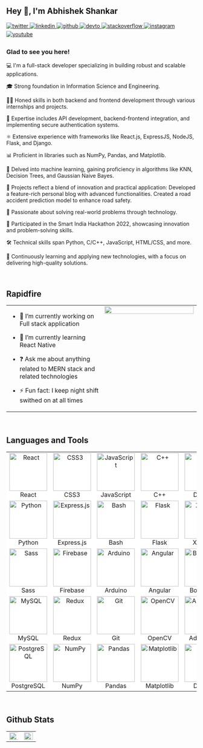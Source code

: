 ## Hey 👋, I'm Abhishek Shankar  
  

<a href="https://twitter.com/FirewallFox27" target="_blank">
<img src=https://img.shields.io/badge/twitter-%2300acee.svg?&style=for-the-badge&logo=twitter&logoColor=white alt=twitter style="margin-bottom: 5px;" />
</a>
<a href="https://linkedin.com/in/abhishekshankar27" target="_blank">
<img src=https://img.shields.io/badge/linkedin-%231E77B5.svg?&style=for-the-badge&logo=linkedin&logoColor=white alt=linkedin style="margin-bottom: 5px;" />
</a>
<a href="https://github.com/Abhishek" target="_blank">
<img src=https://img.shields.io/badge/github-%2324292e.svg?&style=for-the-badge&logo=github&logoColor=white alt=github style="margin-bottom: 5px;" />
</a>
<a href="https://dev.to/firewallfox" target="_blank">
<img src=https://img.shields.io/badge/dev.to-%2308090A.svg?&style=for-the-badge&logo=dev.to&logoColor=white alt=devto style="margin-bottom: 5px;" />
</a>
<a href="https://stackoverflow.com/users/26405261/abhishek-shankar" target="_blank">
<img src=https://img.shields.io/badge/stackoverflow-%23F28032.svg?&style=for-the-badge&logo=stackoverflow&logoColor=white alt=stackoverflow style="margin-bottom: 5px;" />
</a>
<a href="https://instagram.com/abhishek._shankar" target="_blank">
<img src=https://img.shields.io/badge/instagram-%23000000.svg?&style=for-the-badge&logo=instagram&logoColor=white alt=instagram style="margin-bottom: 5px;" />
</a>
<a href="https://www.youtube.com/@FirewallFox27" target="_blank">
<img src=https://img.shields.io/badge/youtube-%23EE4831.svg?&style=for-the-badge&logo=youtube&logoColor=white alt=youtube style="margin-bottom: 5px;" />
</a>  

  



### Glad to see you here!  
💻 I'm a full-stack developer specializing in building robust and scalable applications.

🎓 Strong foundation in Information Science and Engineering.

👨‍💻 Honed skills in both backend and frontend development through various internships and projects.

🚀 Expertise includes API development, backend-frontend integration, and implementing secure authentication systems.

⚛️ Extensive experience with frameworks like React.js, ExpressJS, NodeJS, Flask, and Django.

📊 Proficient in libraries such as NumPy, Pandas, and Matplotlib.

🤖 Delved into machine learning, gaining proficiency in algorithms like KNN, Decision Trees, and Gaussian Naive Bayes.

📝 Projects reflect a blend of innovation and practical application:
Developed a feature-rich personal blog with advanced functionalities.
Created a road accident prediction model to enhance road safety.

🏅 Passionate about solving real-world problems through technology.

🚀 Participated in the Smart India Hackathon 2022, showcasing innovation and problem-solving skills.

🛠️ Technical skills span Python, C/C++, JavaScript, HTML/CSS, and more.

🌱 Continuously learning and applying new technologies, with a focus on delivering high-quality solutions.  
  

<br/>  


## Rapidfire  
<table><tr><td valign="top" width="50%">

- 🔭 I’m currently working on Full stack application 
  

- 🌱 I’m currently learning React Native
  

- ❓ Ask me about anything related to MERN stack and related technologies  
  

- ⚡ Fun fact: I keep night shift swithed on at all times   


</td><td valign="top" width="50%">

<div align="center">
<img src="https://encrypted-tbn0.gstatic.com/images?q=tbn:ANd9GcSjy7tSiCdkGwhuPGHi20EbxVNaAZOiZrTajA&s" align="center" style="width: 100%" />
</div>  


</td></tr></table>  

<br/>  


## Languages and Tools  
<table style="width: 100%; border-collapse: collapse; background-color: white;">
    <tr>
        <td align="center">
            <a href="https://reactjs.org/" target="_blank">
                <img src="https://profilinator.rishav.dev/skills-assets/react-original-wordmark.svg" alt="React" width="100" height="100" />
            </a>
            <br />React
        </td>
        <td align="center">
            <a href="https://www.w3schools.com/css/" target="_blank">
                <img src="https://profilinator.rishav.dev/skills-assets/css3-original-wordmark.svg" alt="CSS3" width="100" height="100" />
            </a>
            <br />CSS3
        </td>
        <td align="center">
            <a href="https://www.javascript.com/" target="_blank">
                <img src="https://profilinator.rishav.dev/skills-assets/javascript-original.svg" alt="JavaScript" width="100" height="100" />
            </a>
            <br />JavaScript
        </td>
        <td align="center">
            <a href="https://www.cplusplus.com/" target="_blank">
                <img src="https://profilinator.rishav.dev/skills-assets/cplusplus-original.svg" alt="C++" width="100" height="100" />
            </a>
            <br />C++
        </td>
        <td align="center">
            <a href="https://www.docker.com/" target="_blank">
                <img src="https://profilinator.rishav.dev/skills-assets/docker-original-wordmark.svg" alt="Docker" width="100" height="100" />
            </a>
            <br />Docker
        </td>
        <td align="center">
            <a href="https://www.typescriptlang.org/" target="_blank">
                <img src="https://profilinator.rishav.dev/skills-assets/typescript-original.svg" alt="TypeScript" width="100" height="100" />
            </a>
            <br />TypeScript
        </td>
        <td align="center">
            <a href="https://www.mongodb.com/" target="_blank">
                <img src="https://profilinator.rishav.dev/skills-assets/mongodb-original-wordmark.svg" alt="MongoDB" width="100" height="100" />
            </a>
            <br />MongoDB
        </td>
    </tr>
    <tr>
        <td align="center">
            <a href="https://www.python.org/" target="_blank">
                <img src="https://profilinator.rishav.dev/skills-assets/python-original.svg" alt="Python" width="100" height="100" />
            </a>
            <br />Python
        </td>
        <td align="center">
            <a href="https://expressjs.com/" target="_blank">
                <img src="https://profilinator.rishav.dev/skills-assets/express-original-wordmark.svg" alt="Express.js" width="100" height="100" />
            </a>
            <br />Express.js
        </td>
        <td align="center">
            <a href="https://www.gnu.org/software/bash/" target="_blank">
                <img src="https://profilinator.rishav.dev/skills-assets/gnu_bash-icon.svg" alt="Bash" width="100" height="100" />
            </a>
            <br />Bash
        </td>
        <td align="center">
            <a href="https://flask.palletsprojects.com/" target="_blank">
                <img src="https://profilinator.rishav.dev/skills-assets/flask.png" alt="Flask" width="100" height="100" />
            </a>
            <br />Flask
        </td>
        <td align="center">
            <a href="https://www.apachefriends.org/" target="_blank">
                <img src="https://profilinator.rishav.dev/skills-assets/xampp.png" alt="XAMPP" width="100" height="100" />
            </a>
            <br />XAMPP
        </td>
        <td align="center">
            <a href="https://www.chartjs.org/" target="_blank">
                <img src="https://profilinator.rishav.dev/skills-assets/logo-title.svg" alt="Chart.js" width="100" height="100" />
            </a>
            <br />Chart.js
        </td>
        <td align="center">
            <a href="https://www.linux.org/" target="_blank">
                <img src="https://profilinator.rishav.dev/skills-assets/linux-original.svg" alt="Linux" width="100" height="100" />
            </a>
            <br />Linux
        </td>
    </tr>
    <tr>
        <td align="center">
            <a href="https://sass-lang.com/" target="_blank">
                <img src="https://profilinator.rishav.dev/skills-assets/sass-original.svg" alt="Sass" width="100" height="100" />
            </a>
            <br />Sass
        </td>
        <td align="center">
            <a href="https://firebase.google.com/" target="_blank">
                <img src="https://profilinator.rishav.dev/skills-assets/firebase.png" alt="Firebase" width="100" height="100" />
            </a>
            <br />Firebase
        </td>
        <td align="center">
            <a href="https://www.arduino.cc/" target="_blank">
                <img src="https://profilinator.rishav.dev/skills-assets/arduino.png" alt="Arduino" width="100" height="100" />
            </a>
            <br />Arduino
        </td>
        <td align="center">
            <a href="https://angular.io/" target="_blank">
                <img src="https://profilinator.rishav.dev/skills-assets/angularjs-original.svg" alt="Angular" width="100" height="100" />
            </a>
            <br />Angular
        </td>
        <td align="center">
            <a href="https://getbootstrap.com/docs/3.4/javascript/" target="_blank">
                <img src="https://profilinator.rishav.dev/skills-assets/bootstrap-plain.svg" alt="Bootstrap" width="100" height="100" />
            </a>
            <br />Bootstrap
        </td>
        <td align="center">
            <a href="https://dotnet.microsoft.com/download/dotnet-framework" target="_blank">
                <img src="https://profilinator.rishav.dev/skills-assets/dot-net-original-wordmark.svg" alt=".NET" width="100" height="100" />
            </a>
            <br />.NET
        </td>
        <td align="center">
            <a href="https://en.wikipedia.org/wiki/HTML5" target="_blank">
                <img src="https://profilinator.rishav.dev/skills-assets/html5-original-wordmark.svg" alt="HTML5" width="100" height="100" />
            </a>
            <br />HTML5
        </td>
    </tr>
    <tr>
        <td align="center">
            <a href="https://www.mysql.com/" target="_blank">
                <img src="https://profilinator.rishav.dev/skills-assets/mysql-original-wordmark.svg" alt="MySQL" width="100" height="100" />
            </a>
            <br />MySQL
        </td>
        <td align="center">
            <a href="https://redux.js.org/" target="_blank">
                <img src="https://profilinator.rishav.dev/skills-assets/redux-original.svg" alt="Redux" width="100" height="100" />
            </a>
            <br />Redux
        </td>
        <td align="center">
            <a href="https://github.com/" target="_blank">
                <img src="https://profilinator.rishav.dev/skills-assets/git-scm-icon.svg" alt="Git" width="100" height="100" />
            </a>
            <br />Git
        </td>
        <td align="center">
            <a href="https://opencv.org/" target="_blank">
                <img src="https://profilinator.rishav.dev/skills-assets/opencv-icon.svg" alt="OpenCV" width="100" height="100" />
            </a>
            <br />OpenCV
        </td>
        <td align="center">
            <a href="https://www.adobe.com/in/products/xd.html" target="_blank">
                <img src="https://profilinator.rishav.dev/skills-assets/adobexd.png" alt="Adobe XD" width="100" height="100" />
            </a>
            <br />Adobe XD
        </td>
        <td align="center">
            <a href="https://wordpress.com/" target="_blank">
                <img src="https://profilinator.rishav.dev/skills-assets/wordpress.png" alt="WordPress" width="100" height="100" />
            </a>
            <br />WordPress
        </td>
        <td align="center">
            <a href="https://nodejs.org/" target="_blank">
                <img src="https://profilinator.rishav.dev/skills-assets/nodejs-original-wordmark.svg" alt="Node.js" width="100" height="100" />
            </a>
            <br />Node.js
        </td>
    </tr>
    <tr>
        <td align="center">
            <a href="https://www.postgresql.org/" target="_blank">
                <img src="https://profilinator.rishav.dev/skills-assets/postgresql-original-wordmark.svg" alt="PostgreSQL" width="100" height="100" />
            </a>
            <br />PostgreSQL
        </td>
        <td align="center">
            <a href="https://numpy.org/" target="_blank">
                <img src="https://upload.wikimedia.org/wikipedia/commons/3/31/NumPy_logo_2020.svg" alt="NumPy" width="100" height="100" />
            </a>
            <br />NumPy
        </td>
        <td align="center">
            <a href="https://pandas.pydata.org/" target="_blank">
                <img src="https://upload.wikimedia.org/wikipedia/commons/e/ed/Pandas_logo.svg" alt="Pandas" width="100" height="100" />
            </a>
            <br />Pandas
        </td>
        <td align="center">
            <a href="https://matplotlib.org/" target="_blank">
                <img src="https://upload.wikimedia.org/wikipedia/commons/8/84/Matplotlib_icon.svg" alt="Matplotlib" width="100" height="100" />
            </a>
            <br />Matplotlib
        </td>
        <td align="center">
            <a href="https://www.djangoproject.com/" target="_blank">
                <img src="https://profilinator.rishav.dev/skills-assets/django-original.svg" alt="Django" width="100" height="100" />
            </a>
            <br />Django
        </td>
        <td align="center">
            <a href="https://www.tableau.com/" target="_blank">
                <img src="https://profilinator.rishav.dev/skills-assets/tableau-icon.svg" alt="Tableau" width="100" height="100" />
            </a>
            <br />Tableau
        </td>
        <td align="center">
            <a href="https://code.visualstudio.com/" target="_blank">
                <img src="https://profilinator.rishav.dev/skills-assets/visualstudio_code-1.svg" alt="VS Code" width="100" height="100" />
            </a>
            <br />VS Code
        </td>
    </tr>
</table>





<br/>  











## Github Stats  
<table><tr><td valign="top" width="50%">

<img src="https://github-readme-stats.vercel.app/api?username=abhisheksd27&show_icons=true&count_private=true&hide_border=true&bg_color=000000" align="left" style="width: 110%" />
<br/>


</td><td valign="top" width="50%">

<img src="https://github-readme-stats.vercel.app/api/top-langs/?username=abhisheksd27&hide_border=true&layout=compact&bg_color=000000" align="left" style="width: 100%" />


</td></tr></table>  

<br/>  

  

<br/>  



 
  



